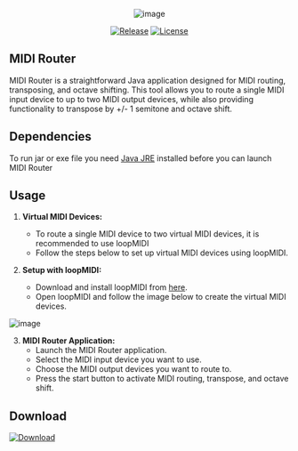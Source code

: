 <div align="center">

![image](https://github.com/serifpersia/midi-router/assets/62844718/85f3bcaf-6802-49ee-8a06-e66f2dfe6d4a)

  [![Release](https://img.shields.io/github/release/serifpersia/midi-router.svg?style=flat-square)](https://github.com/serifpersia/midi-router/releases)
  [![License](https://img.shields.io/github/license/serifpersia/midi-router?color=blue&style=flat-square)](https://raw.githubusercontent.com/serifpersia/midi-router/master/LICENSE)
</div>

## MIDI Router
MIDI Router is a straightforward Java application designed for MIDI routing, transposing, and octave shifting. This tool allows you to route a single MIDI input device to up to two MIDI output devices, while also providing functionality to transpose by +/- 1 semitone and octave shift.

## Dependencies
To run jar or exe file you need [Java JRE](https://adoptium.net/temurin/releases/?os=windows&arch=aarch64&package=jre&version=17) installed before you can launch MIDI Router
## Usage

1. **Virtual MIDI Devices:**
   - To route a single MIDI device to two virtual MIDI devices, it is recommended to use loopMIDI
   - Follow the steps below to set up virtual MIDI devices using loopMIDI.

2. **Setup with loopMIDI:**
   - Download and install loopMIDI from [here](https://www.tobias-erichsen.de/software/loopmidi.html).
   - Open loopMIDI and follow the image below to create the virtual MIDI devices.

![image](https://github.com/serifpersia/midi-router/assets/62844718/822d4d26-7a22-494c-af21-ff94b42f22ba)

3. **MIDI Router Application:**
   - Launch the MIDI Router application.
   - Select the MIDI input device you want to use.
   - Choose the MIDI output devices you want to route to.
   - Press the start button to activate MIDI routing, transpose, and octave shift.

## Download
  [![Download](https://img.shields.io/github/release/serifpersia/midi-router.svg?style=flat-square)](https://github.com/serifpersia/midi-router/releases)
